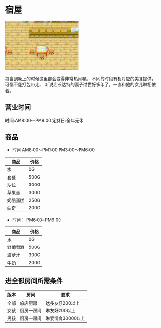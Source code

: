 # 宿屋

![宿屋.png](宿屋.png)

每当到晚上的时候这里都会变得非常热闹喔。
不同的时段有相对应的美食提供，可惜不能打包带走。
听说店长达特的妻子过世好多年了，一直和他的女儿琳相依着。

## 营业时间

时间:AM8:00～PM9:00
定休日:全年无休

## 商品

- 时间
AM8:00～PM1:00
PM3:00～PM6:00

商品|价格
-|-
水|0G
套餐|500G
沙拉|300G
苹果派|300G
奶酪蛋糕|250G
曲奇|200G

- 时间：
PM6:00~PM9:00

商品|价格
-|-
水|0G
野葡萄酒|500G
波萝汁|300G
牛奶|200G

## 进全部房间所需条件

版本|房间|要求
-|-|-
全部|旅店厨房|达多友好200以上
女孩|厨房一房间|琳友好200以上
男孩|厨房一房间|琳爱情度30000以上
